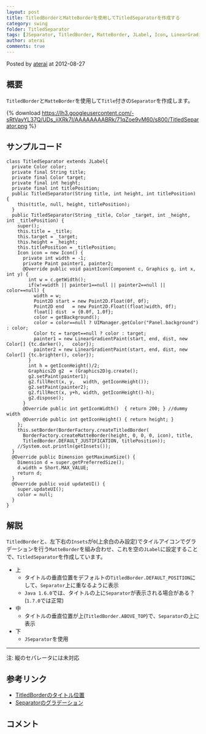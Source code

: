 ```yaml
---
layout: post
title: TitledBorderとMatteBorderを使用してTitledSeparatorを作成する
category: swing
folder: TitledSeparator
tags: [JSeparator, TitledBorder, MatteBorder, JLabel, Icon, LinearGradientPaint]
author: aterai
comments: true
---
```


Posted by [aterai](http://terai.xrea.jp/aterai.html) at 2012-08-27

## 概要
`TitledBorder`と`MatteBorder`を使用して`Title`付きの`Separator`を作成します。

{% download https://lh3.googleusercontent.com/-sRtVayYL37Q/UDs_iiXRk7I/AAAAAAAABRk/71qZoe9vM60/s800/TitledSeparator.png %}

## サンプルコード
<pre class="prettyprint"><code>class TitledSeparator extends JLabel{
  private Color color;
  private final String title;
  private final Color target;
  private final int height;
  private final int titlePosition;
  public TitledSeparator(String title, int height, int titlePosition) {
    this(title, null, height, titlePosition);
  }
  public TitledSeparator(String _title, Color _target, int _height, int _titlePosition) {
    super();
    this.title = _title;
    this.target = _target;
    this.height = _height;
    this.titlePosition = _titlePosition;
    Icon icon = new Icon() {
      private int width = -1;
      private Paint painter1, painter2;
      @Override public void paintIcon(Component c, Graphics g, int x, int y) {
        int w = c.getWidth();
        if(w!=width || painter1==null || painter2==null || color==null) {
          width = w;
          Point2D start = new Point2D.Float(0f, 0f);
          Point2D end   = new Point2D.Float((float)width, 0f);
          float[] dist  = {0.0f, 1.0f};
          color = getBackground();
          color = color==null ? UIManager.getColor("Panel.background") : color;
          Color tc = target==null ? color : target;
          painter1 = new LinearGradientPaint(start, end, dist, new Color[] {tc.darker(),   color});
          painter2 = new LinearGradientPaint(start, end, dist, new Color[] {tc.brighter(), color});
        }
        int h = getIconHeight()/2;
        Graphics2D g2  = (Graphics2D)g.create();
        g2.setPaint(painter1);
        g2.fillRect(x, y,   width, getIconHeight());
        g2.setPaint(painter2);
        g2.fillRect(x, y+h, width, getIconHeight()-h);
        g2.dispose();
      }
      @Override public int getIconWidth()  { return 200; } //dummy width
      @Override public int getIconHeight() { return height; }
    };
    this.setBorder(BorderFactory.createTitledBorder(
      BorderFactory.createMatteBorder(height, 0, 0, 0, icon), title,
      TitledBorder.DEFAULT_JUSTIFICATION, titlePosition));
    //System.out.println(getInsets());
  }
  @Override public Dimension getMaximumSize() {
    Dimension d = super.getPreferredSize();
    d.width = Short.MAX_VALUE;
    return d;
  }
  @Override public void updateUI() {
    super.updateUI();
    color = null;
  }
}
</code></pre>

## 解説
`TitledBorder`と、左下右の`Insets`が`0`(上余白のみ設定)でタイルアイコンでグラデーションを行う`MatteBorder`を組み合わせ、これを空の`JLabel`に設定することで、`TitledSeparator`を作成しています。

- 上
    - タイトルの垂直位置をデフォルトの`TitledBorder.DEFAULT_POSITION`にして、`Separator`上に重なるように表示
    - `Java 1.6.0`では、タイトルの上に`Separator`が表示される場合がある？(`1.7.0`では正常)
- 中
    - タイトルの垂直位置が上(`TitledBorder.ABOVE_TOP`)で、`Separator`の上に表示
- 下
    - `JSeparator`を使用

<!-- dummy comment line for breaking list -->

- - - -
注: 縦のセパレータには未対応

## 参考リンク
- [TitledBorderのタイトル位置](http://terai.xrea.jp/Swing/TitledBorder.html)
- [Separatorのグラデーション](http://terai.xrea.jp/Swing/Gradient.html)

<!-- dummy comment line for breaking list -->

## コメント
